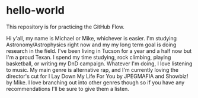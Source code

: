 # hello-world
This repository is for practicing the GitHub Flow.

Hi y'all, my name is Michael or Mike, whichever is easier. I'm studying Astronomy/Astrophysics right now and my my long term goal is doing research in the field. I've been living in Tucson for a year and a half now but I'm a proud Texan. I spend my time studying, rock climbing, playing basketball, or writing my DnD campaign. Whatever I'm doing, I love listening to music. My main genre is alternative rap, and I'm currently loving the director's cut for I Lay Down My Life For You by JPEGMAFIA and Showbiz! by Mike. I love branching out into other genres though so if you have any recommendations I'll be sure to give them a listen. 
